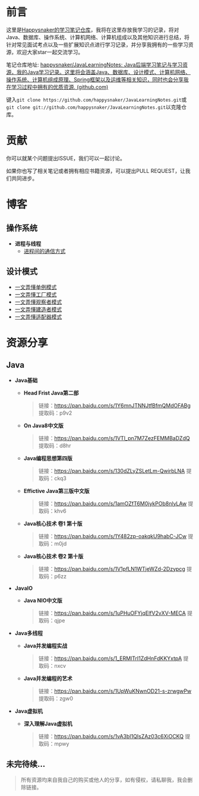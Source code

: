 

# 前言

这里是[Happysnaker的学习笔记仓库](https://github.com/happysnaker/JavaLearningNotes)，我将在这里存放我学习的记录，将对Java、数据库、操作系统、计算机网络、计算机组成以及其他知识进行总结，将针对常见面试考点以及一些扩展知识点进行学习记录，并分享我拥有的一些学习资源，欢迎大家star一起交流学习。

笔记仓库地址: [happysnaker/JavaLearningNotes: Java后端学习笔记与学习资源，我的Java学习记录。这里将会涵盖Java、数据库、设计模式、计算机网络、操作系统、计算机组成原理、Spring框架以及运维等相关知识，同时也会分享我在学习过程中拥有的优质资源. (github.com)](https://github.com/happysnaker/JavaLearningNotes)

键入`git clone https://github.com/happysnaker/JavaLearningNotes.git`或`git clone git://github.com/happysnaker/JavaLearningNotes.git`以克隆仓库。



# 贡献

你可以就某个问题提出ISSUE，我们可以一起讨论。

如果你也写了相关笔记或者拥有相应书籍资源，可以提出PULL REQUEST，让我们共同进步。



# 博客

## 操作系统

- **进程与线程**
  - [进程间的通信方式](https://github.com/happysnaker/JavaLearningNotes/blob/master/blog/进程间通信方式.md)



## 设计模式

- [一文弄懂单例模式](https://github.com/happysnaker/JavaLearningNotes/blob/master/blog/设计模式之单例模式(Singleton).md)
- [一文弄懂工厂模式](https://github.com/happysnaker/JavaLearningNotes/blob/master/blog/设计模式之工厂模式(Factory).md)
- [一文弄懂观察者模式](https://github.com/happysnaker/JavaLearningNotes/blob/master/blog/设计模式之观察者模式(Observer).md)
- [一文弄懂建造者模式](https://github.com/happysnaker/JavaLearningNotes/blob/master/blog/设计模式之建造者模式(Builder).md)
- [一文弄懂适配器模式](https://github.com/happysnaker/JavaLearningNotes/blob/master/blog/设计模式之适配器模式(Adapter).md)





# 资源分享

## Java

- **Java基础**

  - **Head Frist Java第二部**

    > 链接：https://pan.baidu.com/s/1Y6mnJTNNJtfBfmQMdOFABg 
    > 提取码：p9v2

  - **On Java8中文版**

    > 链接：https://pan.baidu.com/s/1VTl_pn7M7ZezFEMMBaDZdQ 
    > 提取码：d8hr

  - **Java编程思想第四版**

    > 链接：https://pan.baidu.com/s/130dZLyZSLetLm-QwirbLNA 
    > 提取码：ckq3

  - **Effictive Java第三版中文版**

    > 链接：https://pan.baidu.com/s/1amOZfT6M0jykPOb8nlyLAw 
    > 提取码：khv6

  - **Java核心技术 卷1 第十版**

    > 链接：https://pan.baidu.com/s/1Y482zp-oakqkU9habC-JCw 
    > 提取码：m0jd

  - **Java核心技术 卷2 第十版**

    > 链接：https://pan.baidu.com/s/1V1pfLN1WTjeWZd-2Dzypcg 
    > 提取码：p6zz

- **JavaIO**

  - **Java NIO中文版**

    > 链接：https://pan.baidu.com/s/1uPHuOFYjqElfV2vXV-MECA 
    > 提取码：qjpe 

- **Java多线程**

  - **Java并发编程实战**

    > 链接：https://pan.baidu.com/s/1_ERMlTrI1ZdHnFdKKYxtpA 
    > 提取码：nxcv

  - **Java并发编程的艺术**

    > 链接：https://pan.baidu.com/s/1UpWuKNwnOD21-s-zrwgwPw 
    > 提取码：zgw0

- **Java虚拟机**

  - **深入理解Java虚拟机**

    > 链接：https://pan.baidu.com/s/1vA3bI1QIsZAz03c6XiOCKQ 
    > 提取码：mpwy

## 未完待续...

> 所有资源均来自我自己的购买或他人的分享，如有侵权，请私聊我，我会删除链接。

